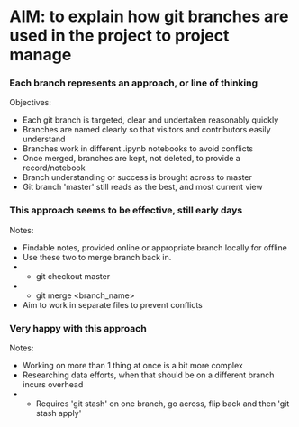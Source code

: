 # AIM: to explain how git branches are used in the project to project manage

### Each branch represents an approach, or line of thinking
Objectives:
- Each git branch is targeted, clear and undertaken reasonably quickly
- Branches are named clearly so that visitors and contributors easily understand
- Branches work in different .ipynb notebooks to avoid conflicts
- Once merged, branches are kept, not deleted, to provide a record/notebook
- Branch understanding or success is brought across to master
- Git branch 'master' still reads as the best, and most current view

### This approach seems to be effective, still early days
Notes:
- Findable notes, provided online or appropriate branch locally for offline
- Use these two to merge branch back in. 
- - git checkout master
- - git merge <branch_name>  
- Aim to work in separate files to prevent conflicts


### Very happy with this approach
Notes:
- Working on more than 1 thing at once is a bit more complex
- Researching data efforts, when that should be on a different branch incurs overhead
- - Requires 'git stash' on one branch, go across, flip back and then 'git stash apply'

